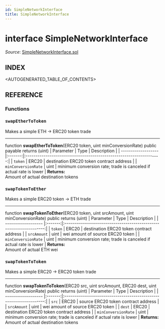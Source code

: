 ```yaml
---
id: SimpleNetworkInterface
title: SimpleNetworkInterface
---
```

# interface SimpleNetworkInterface
*Source*: [SimpleNetworkInterface.sol](https://github.com/KyberNetwork/smart-contracts/blob/master/contracts/SimpleNetworkInterface.sol)

## INDEX

<AUTOGENERATED_TABLE_OF_CONTENTS>

## REFERENCE

### Functions

### `swapEtherToToken`
Makes a simple ETH -> ERC20 token trade
___
function __swapEtherToToken__(ERC20 token, uint minConversionRate) public payable returns (uint)
| Parameter           | Type    | Description                                   |
| ------------------- |:-------:|:--------------------------------------------------------------------:|
| `token`               | ERC20   | destination ERC20 token contract address                                  |
| `minConversionRate` | uint    | minimum conversion rate;  trade is canceled if actual rate is lower |
**Returns:**\
Amount of actual destination tokens
<br />

### `swapTokenToEther`
Makes a simple ERC20 token -> ETH trade
___
function __swapTokenToEther__(ERC20 token, uint srcAmount, uint minConversionRate) public returns (uint)
| Parameter           | Type    | Description                                   |
| ------------------- |:-------:|:--------------------------------------------------------------------:|
| `token`               | ERC20   | destination ERC20 token contract address                                  |
| `srcAmount`         | uint    | wei amount of source ERC20 token                                     |
| `minConversionRate` | uint    | minimum conversion rate;  trade is canceled if actual rate is lower |
**Returns:**\
Amount of actual ETH wei
<br />

### `swapTokenToToken`
Makes a simple ERC20 -> ERC20 token trade
___
function __swapTokenToToken__(ERC20 src, uint srcAmount, ERC20 dest, uint minConversionRate) public returns (uint)
| Parameter           | Type    | Description                                   |
| ------------------- |:-------:|:--------------------------------------------------------------------:|
| `src`               | ERC20   | source ERC20 token contract address                                  |
| `srcAmount`         | uint    | wei amount of source ERC20 token                                     |
| `dest`              | ERC20   | destination ERC20 token contract address                             |
| `minConversionRate` | uint    | minimum conversion rate;  trade is canceled if actual rate is lower |
**Returns:**\
Amount of actual destination tokens